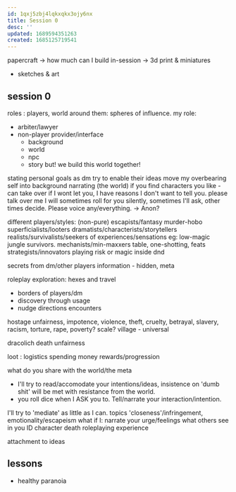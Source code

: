 ```yaml
---
id: 1qxj5zbj4lqkxqkx3ojy6nx
title: Session 0
desc: ''
updated: 1689594351263
created: 1685125719541
---
```


papercraft
-> how much can I build in-session
-> 3d print & miniatures
- sketches & art


## session 0
roles : players, world around them: spheres of influence.
my role:
- arbiter/lawyer
- non-player provider/interface
  - background
  - world
  - npc
  - story
  but! we build this world together!

stating personal goals as dm
  try to enable their ideas
  move my overbearing self into background
  narrating (the world)
    if you find characters you like - can take over
    if I wont let you, I have reasons I don't want to tell you.
  please talk over me
  I will sometimes roll for you silently, sometimes I'll ask, other times decide.
  Please voice any/everything. -> Anon?

different players/styles: (non-pure)
  escapists/fantasy
    murder-hobo superficialists/looters
    dramatists/characterists/storytellers
    realists/survivalists/seekers of experiences/sensations
      eg: low-magic jungle survivors.
  mechanists/min-maxxers
    table, one-shotting, feats
  strategists/innovators
    playing risk or magic inside dnd

secrets from dm/other players
information - hidden, meta

roleplay
exploration: hexes and travel
- borders of players/dm
- discovery through usage
- nudge directions
encounters

hostage
  unfairness, impotence, violence, theft, cruelty, betrayal, slavery, racism, torture, rape, poverty?
  scale? village - universal

dracolich
  death
  unfairness

loot : logistics
  spending money
  rewards/progression

what do you share with the world/the meta
- I'll try to read/accomodate your intentions/ideas, insistence on 'dumb shit' will be met with resistance from the world.
- you roll dice when I ASK you to. Tell/narrate your interaction/intention.

I'll try to 'mediate' as little as I can.
topics
  'closeness'/infringement, emotionality/escapeism
    what if I:
      narrate your urge/feelings
      what others see in you
      ID
  character death
    roleplaying experience

  attachment to
    ideas

## lessons
- healthy paranoia